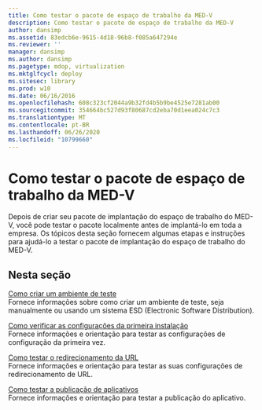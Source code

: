 ```yaml
---
title: Como testar o pacote de espaço de trabalho da MED-V
description: Como testar o pacote de espaço de trabalho da MED-V
author: dansimp
ms.assetid: 83edcb6e-9615-4d18-96b8-f085a647294e
ms.reviewer: ''
manager: dansimp
ms.author: dansimp
ms.pagetype: mdop, virtualization
ms.mktglfcycl: deploy
ms.sitesec: library
ms.prod: w10
ms.date: 06/16/2016
ms.openlocfilehash: 608c323cf2044a9b32fd4b5b9be4525e7281ab00
ms.sourcegitcommit: 354664bc527d93f80687cd2eba70d1eea024c7c3
ms.translationtype: MT
ms.contentlocale: pt-BR
ms.lasthandoff: 06/26/2020
ms.locfileid: "10799660"
---
```

# Como testar o pacote de espaço de trabalho da MED-V


Depois de criar seu pacote de implantação do espaço de trabalho do MED-V, você pode testar o pacote localmente antes de implantá-lo em toda a empresa. Os tópicos desta seção fornecem algumas etapas e instruções para ajudá-lo a testar o pacote de implantação do espaço de trabalho do MED-V.

## Nesta seção


<a href="" id="how-to-create-a-test-environment"></a>[Como criar um ambiente de teste](how-to-create-a-test-environment.md)  
Fornece informações sobre como criar um ambiente de teste, seja manualmente ou usando um sistema ESD (Electronic Software Distribution).

<a href="" id="how-to-verify-first-time-setup-settings"></a>[Como verificar as configurações da primeira instalação](how-to-verify-first-time-setup-settings.md)  
Fornece informações e orientação para testar as configurações de configuração da primeira vez.

<a href="" id="how-to-test-url-redirection"></a>[Como testar o redirecionamento da URL](how-to-test-url-redirection.md)  
Fornece informações e orientação para testar as suas configurações de redirecionamento de URL.

<a href="" id="how-to-test-application-publishing"></a>[Como testar a publicação de aplicativos](how-to-test-application-publishing.md)  
Fornece informações e orientação para testar a publicação do aplicativo.

 

 





